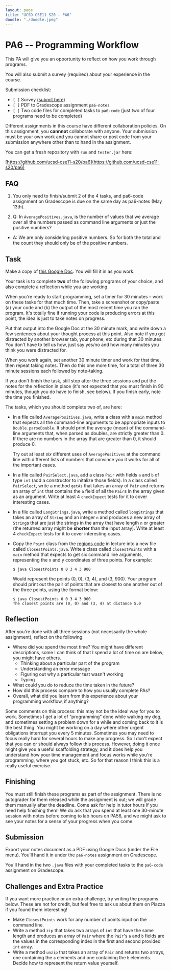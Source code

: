 ```yaml
---
layout: page
title: "UCSD CSE11 S20 – PA6"
doodle: "./doodle.jpeg"
---
```


# PA6 -- Programming Workflow

This PA will give you an opportunity to reflect on how you work through
programs.

You will also submit a survey (required) about your experience in the course.

Submission checklist:
  - `[ ]` Survey [(submit here)](https://docs.google.com/forms/d/e/1FAIpQLSeWEuBKICqefsps2E7qxognjn6No0UjaRFm1VefSYMbylCqcg/viewform)
  - `[ ]` PDF to Gradescope assignment `pa6-notes`
  - `[ ]` Two code files for completed tasks to `pa6-code` (just two of four programs need to be completed)

Different assignments in this course have different collaboration policies.
On this assignment, you **cannnot** collaborate with anyone. Your submission
must be your own work and you cannot share or post code from your submission
anywhere other than to hand in the assignment.

You can get a fresh repository with `run` and `tester.jar` here:

[https://github.com/ucsd-cse11-s20/pa6](https://github.com/ucsd-cse11-s20/pa6)

## FAQ
1. You only need to finish/submit 2 of the 4 tasks, and pa6-code assignment on Gradescope is due on the same day as pa6-notes (May 13th).

2. Q: In `AveragePositives.java`, is the number of values that we average over all the numbers passed as command line arguments or just the positive numbers?
- A: We are only considering positive numbers. So for both the total and the count they should only be of the positive numbers.  


## Task

Make a copy of [this Google
Doc](https://docs.google.com/document/d/1pbXuHp-_2wKZR9o44laLOJ45Q9tjFgm9OdC_Pin73Hw/edit?usp=sharing).
You will fill it in as you work.

Your task is to complete **two** of the following programs of your choice,
and also complete a reflection while you are working.

When you're ready to start programming, set a timer for 30 minutes – work on
these tasks for that much time. Then, take a screenshot or copy/paste (a)
your code and (b) the output of the most recent time you ran the program.
It's totally fine if running your code is producing errors at this point, the
idea is just to take notes on progress.

Put that output into the Google Doc at the 30 minute mark, and write down a
few sentences about your thought process at this point. Also note if you got
distracted by another browser tab, your phone, etc during that 30 minutes.
You don't have to tell us how, just say yes/no and how many minutes you think
you were distracted for.

When you work again, set another 30 minute timer and work for that time, then
repeat taking notes. Then do this one more time, for a total of three 30 minute
sessions each followed by note-taking.

If you don't finish the task, still stop after the three sessions and put the
notes for the reflection in place (it's not expected that you must finish in
90 minutes, though you do have to finish, see below). If you finish early,
note the time you finished.

The tasks, which you should complete two of, are here:

- In a file called `AveragePositives.java`, write a class with a `main`
method that expects all the command-line arguments to be appropriate inputs
to `Double.parseDouble`. It should print the average (mean) of the
command-line arguments that, when parsed as doubles, are strictly greater
than 0. If there are no numbers in the array that are greater than 0, it
should produce 0.

  Try out at least _six_ different uses of `AveragePositives` at the command
  line with different lists of numbers that convince you it works for all of
  the important cases.

- In a file called `PairSelect.java`, add a class `Pair` with fields `a` and
`b` of type `int` (add a constructor to initalize those fields). In a class
called `PairSelect`, write a method `getAs` that takes an array of `Pair` and
returns an array of `int` that contains the `a` field of all the `Pair`s in
the array given as an argument. Write at least 4 `checkExpect` tests for it
to cover interesting cases.

- In a file called `LongStrings.java`, write a method called `longStrings`
that takes an array of `String` and an integer `n` and produces a new array
of `String`s that are just the strings in the array that have length `n` or
greater (the returned array might be **shorter** than the input array). Write
at least 4 `checkExpect` tests for it to cover interesting cases.

- Copy the `Point` class from the [regions
code](https://github.com/ucsd-cse11-s20/08-Abstract-Classes) in lecture into
a new file called `ClosestPoints.java`. Write a class called `ClosestPoints`
with a `main` method that expects to get six command line arguments,
representing the x and y coordinates of three points. For example:

    ```
    $ java ClosestPoints 0 0 3 4 3 900
    ```

    Would represent the points (0, 0), (3, 4), and (3, 900). Your program
    should print out the pair of points that are closest to one another out
    of the three points, using the format below:

    ```
    $ java ClosestPoints 0 0 3 4 3 900
    The closest points are (0, 0) and (3, 4) at distance 5.0
    ```

## Reflection

After you're done with all three sessions (not necessarily the whole
assignment), reflect on the following:

- Where did you spend the most time? You might have different descriptions,
some I can think of that I spend a lot of time on are below; you might have
others.
  - Thinking about a particular part of the program
  - Understanding an error message
  - Figuring out why a particular test wasn't working
  - Typing
- What could you do to reduce the time taken in the future?
- How did this process compare to how you usually complete PAs?
- Overall, what did you learn from this experience about your programming
workflow, if anything?

Some comments on this process: this may not be the ideal way for you to work.
Sometimes I get a lot of “programming” done while walking my dog, and
sometimes setting a problem down for a while and coming back to it is the
best thing. You might be working on a day where other urgent obligations
interrupt you every 5 minutes. Sometimes you may need to focus really hard
for several hours to make any progress. So I don't expect that you can or
should always follow this process. However, doing it once might give you a
useful scaffolding strategy, and it does help you understand how your time
management and focus works while you're programming, where you got stuck,
etc. So for that reason I think this is a really useful exercise.

## Finishing

You must still finish these programs as part of the assignment. There is no
autograder for them released while the assignment is out; we will grade them
manually after the deadline. Come ask for help in tutor hours if you need
help finishing them! We do ask that you spend at least one 30-minute session
with notes before coming to lab hours on PA56, and we might ask to see your
notes for a sense of your progress when you come.

## Submission

Export your notes document as a PDF using Google Docs (under the File menu).
You'll hand it in under the `pa6-notes` assignment on Gradescope.

You'll hand in the two `.java` files with your completed tasks to the
`pa6-code` assignment on Gradescope.

## Challenges and Extra Practice

If you want more practice or an extra challenge, try writing the programs
below. These are not for credit, but feel free to ask us about them on
Piazza if you found them interesting!

- Make `ClosestPoints` work for any number of points input on the command
line.
- Write a method `zip` that takes two arrays of `int` that have the same
length and produces an array of `Pair` where the `Pair`'s `a` and `b` fields
are the values in the corresponding index in the first and second provided
`int` array.
- Write a method `unzip` that takes an array of `Pair` and returns two
arrays, one containing the `a` elements and one containing the `b` elements.
Decide how to represent the return value yourself.
